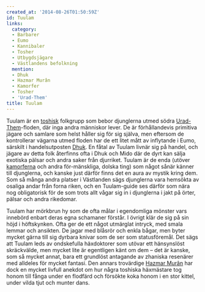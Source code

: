 ```yaml
---
created_at: '2014-08-26T01:50:59Z'
id: Tuulam
links:
  category:
  - Barbarer
  - Eumo
  - Kannibaler
  - Tosher
  - Utbygdsjägare
  - Västlandens befolkning
  mention:
  - Dhuk
  - Hazmar Murân
  - Kamorfer
  - Tosher
  - 'Urad-Them'
title: Tuulam
---
```


Tuulam är en [toshisk] folkgrupp som bebor djunglerna utmed södra [Urad-Them]-floden, där inga andra
människor lever. De är förhållandevis primitiva jägare och samlare som helst håller sig för sig
själva, men eftersom de kontrollerar vägarna utmed floden har de ett litet mått av inflytande i
Eumo, särskilt i handelsutposten [Dhuk]. En fåtal av Tuulam livnär sig på handel, och jägare av
detta folk återfinns ofta i Dhuk och Mido där de dyrt kan sälja exotiska pälsar och andra saker från
djurriket. Tuulam är de enda (utöver [kamorferna] och andra för-mänskliga, dolska ting) som något
sånär känner till djunglerna, och kanske just därför finns det en aura av mystik kring dem. Som så
många andra platser i Västlanden sägs djunglerna vara hemsökta av osaliga andar från forna riken,
och en Tuulam-guide ses därför som nära nog obligatorisk för de som trots allt vågar sig in i
djunglerna i jakt på örter, pälsar och andra rikedomar.

Tuulam har mörkbrun hy som de ofta målar i egendomliga mönster vars innebörd enbart deras egna
schamaner förstår. I övrigt klär de sig på sin höjd i höftskynken. Ofta ger de ett något utmärglat
intryck, med smala lemmar och ansikten. De jagar med blåsrör och enkla bågar, men byter mycket gärna
till sig dyrbara knivar som de ser som statusföremål. Det sägs att Tuulam leds av ondskefulla
häxdoktorer som utövar ett hänsynslöst skräckvälde, men mycket lite är egentligen känt om dem – det
är kanske, som så mycket annat, bara ett grundlöst antagande av zhaniska resenärer med alldeles för
mycket fantasi. Den annars trovärdige [Hazmar Murân] har dock en mycket livfull anekdot om hur några
toshiska häxmästare tog honom till fånga under en flodfärd och försökte koka honom i en stor kittel,
under vilda tjut och munter dans.

  [toshisk]: Tosher
  [Urad-Them]: Urad-Them
  [Dhuk]: Dhuk
  [kamorferna]: Kamorfer
  [Hazmar Murân]: Hazmar_Murân